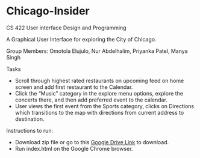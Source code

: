 # Chicago-Insider
CS 422 User interface Design and Programming

A Graphical User Interface for exploring the City of Chicago.

Group Members: Omotola Elujulo, Nur Abdelhalim, Priyanka Patel, Manya Singh

Tasks
- Scroll through highest rated restaurants on upcoming feed on home screen and add first restaurant to the Calendar.
- Click the “Music” category in the explore menu options, explore the concerts there, and then add preferred event to the calendar.
- User views the first event from the Sports category, clicks on Directions which transitions to the map with directions from current address to destination.

Instructions to run:
- Download zip file or go to this [Google Drive Link](https://drive.google.com/file/d/119XYmAsUJW0eYK_Q7ON0FqAjIvre6nME/view?usp=sharing) to download.
- Run index.html on the Google Chrome browser.
